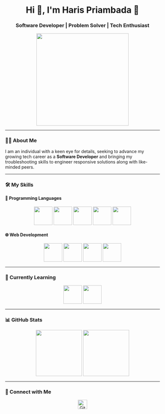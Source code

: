 <h1 align="center">Hi 👋, I'm Haris Priambada 🚀</h1>
<h3 align="center">Software Developer | Problem Solver | Tech Enthusiast</h3>

<p align="center">
  <img src="https://i.giphy.com/media/qgQUggAC3Pfv687qPC/giphy.webp" width="300"/>
</p>

---

### 👨‍💻 About Me
I am an individual with a keen eye for details, seeking to advance my growing tech career as a **Software Developer** and bringing my troubleshooting skills to engineer responsive solutions along with like-minded peers.

---

### 🛠️ My Skills

#### 🚀 Programming Languages
<p align="center">
  <img src="https://www.vectorlogo.zone/logos/typescriptlang/typescriptlang-ar21.svg" height="60"/>
  <img src="https://www.vectorlogo.zone/logos/java/java-ar21.svg" height="60"/>
  <img src="https://www.vectorlogo.zone/logos/javascript/javascript-ar21.svg" height="60"/>
  <img src="https://www.vectorlogo.zone/logos/php/php-ar21.svg" height="60"/>
  <img src="https://www.vectorlogo.zone/logos/kotlinlang/kotlinlang-ar21.svg" height="60"/>
</p>

#### 🌐 Web Development
<p align="center">
  <img src="https://www.vectorlogo.zone/logos/laravel/laravel-ar21.svg" height="60"/>
  <img src="https://www.vectorlogo.zone/logos/reactjs/reactjs-ar21.svg" height="60"/>
  <img src="https://www.vectorlogo.zone/logos/nextjs/nextjs-icon.svg" height="60"/>
  <img src="https://www.vectorlogo.zone/logos/springio/springio-ar21.svg" height="60"/>
</p>

---

### 📖 Currently Learning
<p align="center">
  <img src="https://www.vectorlogo.zone/logos/springio/springio-ar21.svg" height="60"/>
  <img src="https://www.vectorlogo.zone/logos/kotlinlang/kotlinlang-ar21.svg" height="60"/>
</p>

---

### 📊 GitHub Stats
<p align="center">
  <img src="https://github-readme-stats.vercel.app/api/top-langs/?username=harispriambada&layout=compact&theme=radical&count_private=true" height="150"/>
  <img src="https://github-readme-stats.vercel.app/api?username=harispriambada&show_icons=true&theme=radical&count_private=true&include_all_commits=true" height="150"/>
</p>

---

### 🔗 Connect with Me
<p align="center">
  <a href="https://github.com/harispriambada">
    <img src="https://cdn.jsdelivr.net/npm/simple-icons@v3/icons/github.svg" width="30" alt="GitHub"/>
  </a>
</p>

